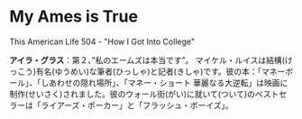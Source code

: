 # My Ames is True
This American Life 504 - "How I Got Into College"

**アイラ・グラス**：第２、”私のエームズは本当です”。 マイケル・ルイスは結構(けっこう)有名(ゆうめい)な筆者(ひっしゃ)と記者(きしゃ)です。彼の本：「マネーボール」、「しあわせの隠れ場所」、「マネー・ショート 華麗なる大逆転」は映画に制作(せいさく)されました。彼のウォール街(がい)に就いて(ついて)のベストセラーは「ライアーズ・ポーカー」と「フラッシュ・ボーイズ」。